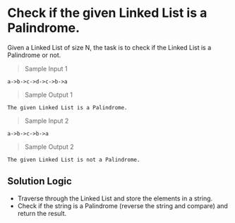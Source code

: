 # Check if the given Linked List is a Palindrome.

Given a Linked List of size N, the task is to check if the Linked List is a Palindrome or not.

> Sample Input 1

```
a->b->c->d->c->b->a
```

> Sample Output 1

```
The given Linked List is a Palindrome.
```

> Sample Input 2

```
a->b->c->b->a
```

> Sample Output 2

```
The given Linked List is not a Palindrome.
```

## Solution Logic

- Traverse through the Linked List and store the elements in a string.
- Check if the string is a Palindrome (reverse the string and compare) and return the result.